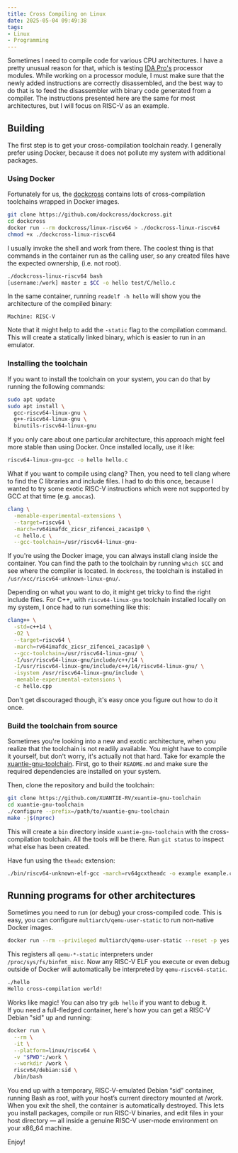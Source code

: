 ```yaml
---
title: Cross Compiling on Linux
date: 2025-05-04 09:49:38
tags:
- Linux
- Programming
---
```


Sometimes I need to compile code for various CPU architectures. I have a pretty unusual reason for that, which is testing
[IDA Pro's](https://hex-rays.com/ida-pro) processor modules. While working on a processor module, I must make sure
that the newly added instructions are correctly disassembled, and the best way to do that is to feed the disassembler
with binary code generated from a compiler. The instructions presented here are the same for most architectures,
but I will focus on RISC-V as an example.

## Building

The first step is to get your cross-compilation toolchain ready. I generally prefer using Docker, because it does not
pollute my system with additional packages.

### Using Docker

Fortunately for us, the [dockcross](https://github.com/dockcross/dockcross) contains lots of cross-compilation toolchains
wrapped in Docker images.

```bash
git clone https://github.com/dockcross/dockcross.git
cd dockcross
docker run --rm dockcross/linux-riscv64 > ./dockcross-linux-riscv64
chmod +x ./dockcross-linux-riscv64
```

I usually invoke the shell and work from there. The coolest thing is that commands in the container run as the
calling user, so any created files have the expected ownership, (i.e. not root).

```bash
./dockcross-linux-riscv64 bash
[username:/work] master ± $CC -o hello test/C/hello.c 
```

In the same container, running `readelf -h hello` will show you the architecture of the compiled binary:

```
Machine: RISC-V
```

Note that it might help to add the `-static` flag to the compilation command. This will create a statically linked
binary, which is easier to run in an emulator.

### Installing the toolchain

If you want to install the toolchain on your system, you can do that by running the following commands:

```bash
sudo apt update
sudo apt install \
  gcc-riscv64-linux-gnu \
  g++-riscv64-linux-gnu \
  binutils-riscv64-linux-gnu
```

If you only care about one particular architecture, this approach might feel more stable than using Docker.
Once installed locally, use it like:

```bash
riscv64-linux-gnu-gcc -o hello hello.c
```

What if you want to compile using clang? Then, you need to tell clang where to find the C libraries
and include files. I had to do this once, because I wanted to try some exotic RISC-V instructions which were not
supported by GCC at that time (e.g. `amocas`).

```bash
clang \
  -menable-experimental-extensions \
  --target=riscv64 \
  -march=rv64imafdc_zicsr_zifencei_zacas1p0 \
  -c hello.c \
  --gcc-toolchain=/usr/riscv64-linux-gnu-
```

If you're using the Docker image, you can always install clang inside the container. You can find the path to the
toolchain by running `which $CC` and see where the compiler is located. In `dockross`, the toolchain is installed in
`/usr/xcc/riscv64-unknown-linux-gnu/`.  

Depending on what you want to do, it might get tricky to find the right include files. For C++, with `riscv64-linux-gnu`
toolchain installed locally on my system, I once had to run something like this:

```bash
clang++ \
  -std=c++14 \
  -O2 \
  --target=riscv64 \
  -march=rv64imafdc_zicsr_zifencei_zacas1p0 \
  --gcc-toolchain=/usr/riscv64-linux-gnu/ \
  -I/usr/riscv64-linux-gnu/include/c++/14 \
  -I/usr/riscv64-linux-gnu/include/c++/14/riscv64-linux-gnu/ \
  -isystem /usr/riscv64-linux-gnu/include \
  -menable-experimental-extensions \
  -c hello.cpp
```

Don't get discouraged though, it's easy once you figure out how to do it once.

### Build the toolchain from source

Sometimes you're looking into a new and exotic architecture, when you realize that the toolchain is not readily available. You
might have to compile it yourself, but don't worry, it's actually not that hard. Take for example the
[xuantie-gnu-toolchain](https://github.com/XUANTIE-RV/xuantie-gnu-toolchain). First, go to their `README.md` and make
sure the required dependencies are installed on your system.

Then, clone the repository and build the toolchain:

```bash
git clone https://github.com/XUANTIE-RV/xuantie-gnu-toolchain
cd xuantie-gnu-toolchain
./configure --prefix=/path/to/xuantie-gnu-toolchain
make -j$(nproc)
```

This will create a `bin` directory inside `xuantie-gnu-toolchain` with the cross-compilation toolchain. All the tools will
be there. Run `git status` to inspect what else has been created.

Have fun using the `theadc` extension:

```bash
./bin/riscv64-unknown-elf-gcc -march=rv64gcxtheadc -o example example.c
```

## Running programs for other architectures

Sometimes you need to run (or debug) your cross-compiled code. This is easy, you can configure `multiarch/qemu-user-static`
to run non-native Docker images.

```bash
docker run --rm --privileged multiarch/qemu-user-static --reset -p yes
```

This registers all `qemu-*-static` interpreters under `/proc/sys/fs/binfmt_misc`. Now any RISC-V ELF you 
execute or even debug outside of Docker will automatically be interpreted by `qemu-riscv64-static`.

```bash
./hello 
Hello cross-compilation world!
```

Works like magic! You can also try `gdb hello` if you want to debug it.  
If you need a full-fledged container, here's how you can get a RISC-V Debian "sid" up and running:

```bash
docker run \
  --rm \
  -it \
  --platform=linux/riscv64 \
  -v "$PWD":/work \
  --workdir /work \
  riscv64/debian:sid \
  /bin/bash
```

You end up with a temporary, RISC-V-emulated Debian “sid” container, running Bash as root, with your host’s current
directory mounted at /work. When you exit the shell, the container is automatically destroyed. This lets you install
packages, compile or run RISC-V binaries, and edit files in your host directory — all inside a genuine RISC-V
user-mode environment on your x86_64 machine.

Enjoy!
